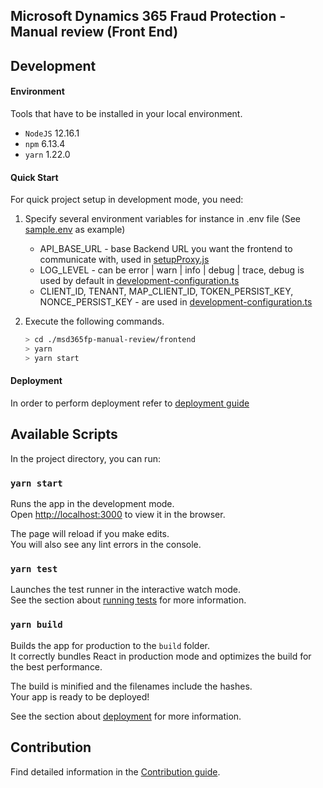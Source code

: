 ## Microsoft Dynamics 365 Fraud Protection - Manual review (Front End)

## Development

#### Environment
Tools that have to be installed in your local environment.

- `NodeJS` 12.16.1
- `npm` 6.13.4
- `yarn` 1.22.0

#### Quick Start
For quick project setup in development mode, you need:
   1. Specify several environment variables for instance in .env file (See [sample.env](./sample.env) as example)
      - API_BASE_URL - base Backend URL you want the frontend to communicate with, used in [setupProxy.js](./src/setupProxy.js)
      - LOG_LEVEL - can be error | warn | info | debug | trace, debug is used by default in [development-configuration.ts](./src/utility-services/configuration/development-configuration.ts)
      - CLIENT_ID, TENANT, MAP_CLIENT_ID, TOKEN_PERSIST_KEY, NONCE_PERSIST_KEY - are used in [development-configuration.ts](./src/utility-services/configuration/development-configuration.ts)
      
   2. Execute the following commands.
        ```sh
        > cd ./msd365fp-manual-review/frontend
        > yarn
        > yarn start
        ```

#### Deployment
In order to perform deployment refer to [deployment guide](../arm/README.md) 

## Available Scripts

In the project directory, you can run:

### `yarn start`

Runs the app in the development mode.<br />
Open [http://localhost:3000](http://localhost:3000) to view it in the browser.

The page will reload if you make edits.<br />
You will also see any lint errors in the console.

### `yarn test`

Launches the test runner in the interactive watch mode.<br />
See the section about [running tests](https://facebook.github.io/create-react-app/docs/running-tests) for more information.

### `yarn build`

Builds the app for production to the `build` folder.<br />
It correctly bundles React in production mode and optimizes the build for the best performance.

The build is minified and the filenames include the hashes.<br />
Your app is ready to be deployed!

See the section about [deployment](https://facebook.github.io/create-react-app/docs/deployment) for more information.

## Contribution
Find detailed information in the [Contribution guide](./CONTRIBUTION.md).
